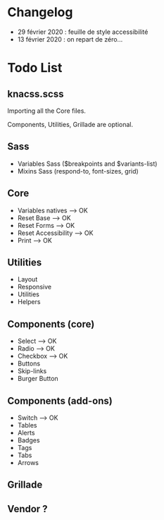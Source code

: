 # Changelog

- 29 février 2020 : feuille de style accessibilité
- 13 février 2020 : on repart de zéro...

# Todo List

## knacss.scss

Importing all the Core files. 

Components, Utilities, Grillade are optional.

## Sass
- Variables Sass ($breakpoints and $variants-list) 
- Mixins Sass (respond-to, font-sizes, grid)

## Core
- Variables natives  --> OK
- Reset Base  --> OK
- Reset Forms --> OK
- Reset Accessibility --> OK
- Print --> OK

## Utilities
- Layout
- Responsive
- Utilities
- Helpers

## Components (core)
- Select --> OK
- Radio --> OK
- Checkbox --> OK
- Buttons
- Skip-links
- Burger Button

## Components (add-ons)
- Switch --> OK
- Tables
- Alerts
- Badges
- Tags
- Tabs
- Arrows

## Grillade

## Vendor ?